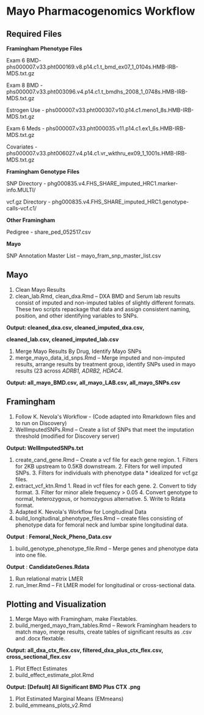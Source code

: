 # Mayo Pharmacogenomics Workflow

## Required Files

**Framingham Phenotype Files**

Exam 6 BMD- phs000007.v33.pht000169.v8.p14.c1.t\_bmd\_ex07\_1\_0104s.HMB-IRB-MDS.txt.gz

Exam 8 BMD - phs000007.v33.pht003096.v4.p14.c1.t\_bmdhs\_2008\_1\_0748s.HMB-IRB-MDS.txt.gz

Estrogen Use - phs000007.v33.pht000307.v10.p14.c1.meno1\_8s.HMB-IRB-MDS.txt.gz

Exam 6 Meds - phs000007.v33.pht000035.v11.p14.c1.ex1\_6s.HMB-IRB-MDS.txt.gz

Covariates - phs000007.v33.pht006027.v4.p14.c1.vr\_wkthru\_ex09\_1\_1001s.HMB-IRB-MDS.txt.gz

**Framingham Genotype Files**

SNP Directory - phg000835.v4.FHS\_SHARE\_imputed\_HRC1.marker-info.MULTI/

vcf.gz Directory - phg000835.v4.FHS\_SHARE\_imputed\_HRC1.genotype-calls-vcf.c1/

**Other Framingham**

Pedigree - share\_ped\_052517.csv

**Mayo**

SNP Annotation Master List – mayo\_fram\_snp\_master\_list.csv

## Mayo

1. Clean Mayo Results
  1. clean\_lab.Rmd, clean\_dxa.Rmd – DXA BMD and Serum lab results consist of imputed and non-imputed tables of slightly different formats. These two scripts repackage that data and assign consistent naming, position, and other identifying variables to SNPs.

**Output: cleaned\_dxa.csv, cleaned\_imputed\_dxa.csv,**

**cleaned\_lab.csv, cleaned\_imputed\_lab.csv**

1. Merge Mayo Results By Drug, Identify Mayo SNPs
  1. merge\_mayo\_data\_id\_snps.Rmd – Merge imputed and non-imputed results, arrange results by treatment group, identify SNPs used in mayo results (23 across _ADRB1, ADRB2, HDAC4_.

**Output: all\_mayo\_BMD.csv, all\_mayo\_LAB.csv, all\_mayo\_SNPs.csv**

## Framingham

1. Follow K. Nevola's Workflow - (Code adapted into Rmarkdown files and to run on Discovery)
  1. WellImputedSNPs.Rmd – Create a list of SNPs that meet the imputation threshold (modified for Discovery server)

**Output: WellImputedSNPs.txt**

  1. create\_cand\_gene.Rmd – Create a vcf file for each gene region.
    1. Filters for 2KB upstream to 0.5KB downstream.
    2. Filters for well imputed SNPs.
    3. Filters for individuals with phenotype data \* idealized for vcf.gz files.
  2. extract\_vcf\_ktn.Rmd
    1. Read in vcf files for each gene.
    2. Convert to tidy format.
    3. Filter for minor allele frequency \> 0.05
    4. Convert genotype to normal, heterozygous, or homozygous alternative.
    5. Write to Rdata format.
1. Adapted K. Nevola's Workflow for Longitudinal Data
  1. build\_longitudinal\_phenotype\_files.Rmd – create files consisting of phenotype data for femoral neck and lumbar spine longitudinal data.

**Output** : **Femoral\_Neck\_Pheno\_Data.csv**

  1. build\_genotype\_phenotype\_file.Rmd – Merge genes and phenotype data into one file.

**Output** : **CandidateGenes.Rdata**

1. Run relational matrix LMER
  1. run\_lmer.Rmd – Fit LMER model for longitudinal or cross-sectional data.

## Plotting and Visualization

1. Merge Mayo with Framingham, make Flextables.
  1. build\_merged\_mayo\_fram\_tables.Rmd – Rework Framingham headers to match mayo, merge results, create tables of significant results as .csv and .docx flextable.

**Output: all\_dxa\_ctx\_flex.csv, filtered\_dxa\_plus\_ctx\_flex.csv, cross\_sectional\_flex.csv**

1. Plot Effect Estimates
  1. build\_effect\_estimate\_plot.Rmd

**Output: [Default] All Significant BMD Plus CTX .png**

1. Plot Estimated Marginal Means (EMmeans)
  1. build\_emmeans\_plots\_v2.Rmd
